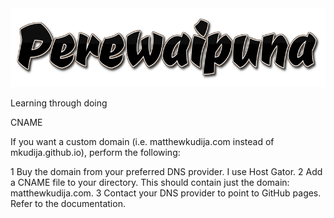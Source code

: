 <center><img src="perewaipuna.png"></center>

Learning through doing




CNAME

If you want a custom domain (i.e. matthewkudija.com instead of mkudija.github.io), perform the following:

1   Buy the domain from your preferred DNS provider. I use Host Gator.
2   Add a CNAME file to your directory. This should contain just the domain: matthewkudija.com.
3   Contact your DNS provider to point to GitHub pages. Refer to the documentation.

